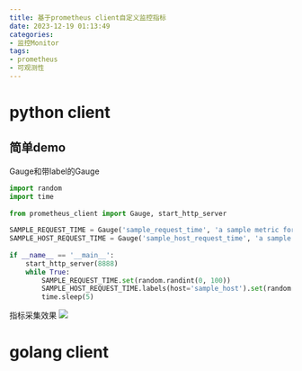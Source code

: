 ```yaml
---
title: 基于prometheus client自定义监控指标
date: 2023-12-19 01:13:49
categories:
- 监控Monitor
tags:
- prometheus
- 可观测性
---
```


# python client
## 简单demo
Gauge和带label的Gauge
```python
import random  
import time  
  
from prometheus_client import Gauge, start_http_server  
  
SAMPLE_REQUEST_TIME = Gauge('sample_request_time', 'a sample metric for request time generated by random number')  
SAMPLE_HOST_REQUEST_TIME = Gauge('sample_host_request_time', 'a sample metric for request time labeled by host', ['host'])  
  
if __name__ == '__main__':  
    start_http_server(8888)  
    while True:  
        SAMPLE_REQUEST_TIME.set(random.randint(0, 100))  
        SAMPLE_HOST_REQUEST_TIME.labels(host='sample_host').set(random.randint(1, 10))  
        time.sleep(5)
```
指标采集效果
![](https://picture-bed-1300530554.cos.ap-nanjing.myqcloud.com/pictures/20231219005822.png)

# golang client
